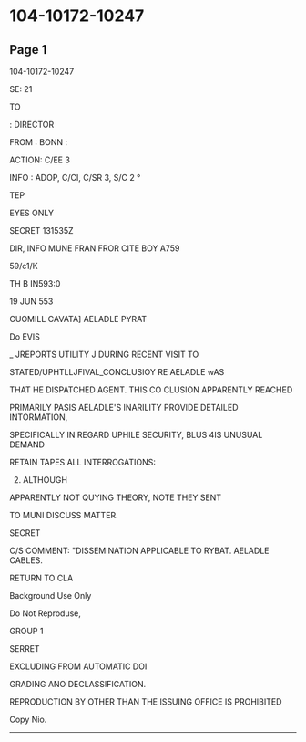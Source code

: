 # 104-10172-10247

## Page 1

104-10172-10247

SE: 21

TO

: DIRECTOR

FROM : BONN :

ACTION: C/EE 3

INFO : ADOP, C/CI, C/SR 3, S/C 2 °

TEP

EYES ONLY

SECRET 131535Z

DIR, INFO MUNE FRAN FROR CITE BOY A759

59/c1/K

TH B IN593:0

19 JUN 553

CUOMILL CAVATA] AELADLE PYRAT

Do EVIS

_ JREPORTS UTILITY J DURING RECENT VISIT TO

STATED/UPHTLLJFIVAL_CONCLUSIOY RE AELADLE wAS

THAT HE DISPATCHED AGENT. THIS CO CLUSION APPARENTLY REACHED

PRIMARILY PASIS AELADLE'S INARILITY PROVIDE DETAILED INTORMATION,

SPECIFICALLY IN REGARD UPHILE SECURITY, BLUS 4IS UNUSUAL DEMAND

RETAIN TAPES ALL INTERROGATIONS:

2. ALTHOUGH

APPARENTLY NOT QUYING THEORY, NOTE THEY SENT

TO MUNI DISCUSS MATTER.

SECRET

C/S COMMENT: "DISSEMINATION APPLICABLE TO RYBAT. AELADLE CABLES.

RETURN TO CLA

Background Use Only

Do Not Reproduse,

GROUP 1

SERRET

EXCLUDING FROM AUTOMATIC DOI

GRADING ANO DECLASSIFICATION.

REPRODUCTION BY OTHER THAN THE ISSUING OFFICE IS PROHIBITED

Copy Nio.

---

